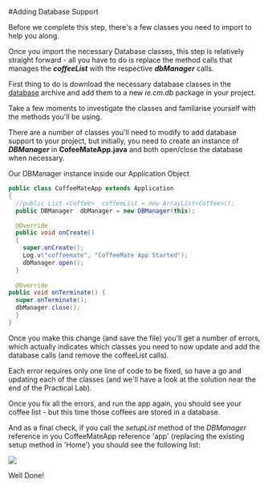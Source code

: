 #Adding Database Support

Before we complete this step, there's a few classes you need to import to help you along.

Once you import the necessary Database classes, this step is relatively straight forward - all you have to do is replace the method calls that manages the <b><i>coffeeList</i></b> with the respective <b><i>dbManager</i></b> calls.

First thing to do is download the necessary database classes in the [database](../archives/database.zip) archive and add them to a new <i>ie.cm.db</i> package in your project.

Take a few moments to investigate the classes and familarise yourself with the methods you'll be using.

There are a number of classes you'll need to modify to add database support to your project, but initially, you need to create an instance of <b><i>DBManager</i></b> in <b>CofeeMateApp.java</b> and both open/close the database when necessary.

Our DBManager instance inside our Application Object

~~~java
public class CoffeeMateApp extends Application
{
  //public List <Coffee>  coffeeList = new ArrayList<Coffee>();
  public DBManager  dbManager = new DBManager(this);

  @Override
  public void onCreate()
  {
    super.onCreate();
    Log.v("coffeemate", "CoffeeMate App Started");
    dbManager.open();
  }
  
  @Override
public void onTerminate() {
  super.onTerminate();
  dbManager.close();
  }
}
~~~

Once you make this change (and save the file) you'll get a number of errors, which actually indicates which classes you need to now update and add the database calls (and remove the coffeeList calls).

Each error requires only one line of code to be fixed, so have a go and updating each of the classes (and we'll have a look at the solution near the end of the Practical Lab).

Once you fix all the errors, and run the app again, you should see your coffee list - but this time those coffees are stored in a database.

And as a final check, if you call the <i>setupList</i> method of the <i>DBManager</i> reference in you CoffeeMateApp reference 'app' (replacing the existing setup method in 'Home') you should see the following list:

![](/assets/coffeemate.8.png)

Well Done!

